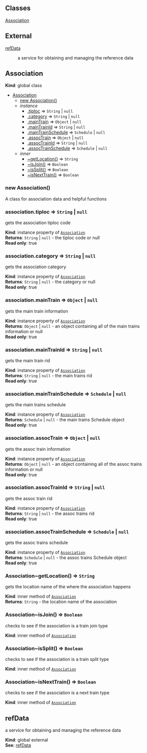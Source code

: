 ## Classes

<dl>
<dt><a href="#Association">Association</a></dt>
<dd></dd>
</dl>

## External

<dl>
<dt><a href="#external_refData">refData</a></dt>
<dd><p>a service for obtaining and managing the reference data</p>
</dd>
</dl>

<a name="Association"></a>

## Association
**Kind**: global class  

* [Association](#Association)
    * [new Association()](#new_Association_new)
    * _instance_
        * [.tiploc](#Association+tiploc) ⇒ <code>String</code> &#124; <code>null</code>
        * [.category](#Association+category) ⇒ <code>String</code> &#124; <code>null</code>
        * [.mainTrain](#Association+mainTrain) ⇒ <code>Object</code> &#124; <code>null</code>
        * [.mainTrainId](#Association+mainTrainId) ⇒ <code>String</code> &#124; <code>null</code>
        * [.mainTrainSchedule](#Association+mainTrainSchedule) ⇒ <code>Schedule</code> &#124; <code>null</code>
        * [.assocTrain](#Association+assocTrain) ⇒ <code>Object</code> &#124; <code>null</code>
        * [.assocTrainId](#Association+assocTrainId) ⇒ <code>String</code> &#124; <code>null</code>
        * [.assocTrainSchedule](#Association+assocTrainSchedule) ⇒ <code>Schedule</code> &#124; <code>null</code>
    * _inner_
        * [~getLocation()](#Association..getLocation) ⇒ <code>String</code>
        * [~isJoin()](#Association..isJoin) ⇒ <code>Boolean</code>
        * [~isSplit()](#Association..isSplit) ⇒ <code>Boolean</code>
        * [~isNextTrain()](#Association..isNextTrain) ⇒ <code>Boolean</code>

<a name="new_Association_new"></a>

### new Association()
A class for association data and helpful functions

<a name="Association+tiploc"></a>

### association.tiploc ⇒ <code>String</code> &#124; <code>null</code>
gets the association tiploc code

**Kind**: instance property of <code>[Association](#Association)</code>  
**Returns**: <code>String</code> &#124; <code>null</code> - the tiploc code or null  
**Read only**: true  
<a name="Association+category"></a>

### association.category ⇒ <code>String</code> &#124; <code>null</code>
gets the association category

**Kind**: instance property of <code>[Association](#Association)</code>  
**Returns**: <code>String</code> &#124; <code>null</code> - the category or null  
**Read only**: true  
<a name="Association+mainTrain"></a>

### association.mainTrain ⇒ <code>Object</code> &#124; <code>null</code>
gets the main train information

**Kind**: instance property of <code>[Association](#Association)</code>  
**Returns**: <code>Object</code> &#124; <code>null</code> - an object containing all of the main trains information or null  
**Read only**: true  
<a name="Association+mainTrainId"></a>

### association.mainTrainId ⇒ <code>String</code> &#124; <code>null</code>
gets the main train rid

**Kind**: instance property of <code>[Association](#Association)</code>  
**Returns**: <code>String</code> &#124; <code>null</code> - the main trains rid  
**Read only**: true  
<a name="Association+mainTrainSchedule"></a>

### association.mainTrainSchedule ⇒ <code>Schedule</code> &#124; <code>null</code>
gets the main trains schedule

**Kind**: instance property of <code>[Association](#Association)</code>  
**Returns**: <code>Schedule</code> &#124; <code>null</code> - the main trains Schedule object  
**Read only**: true  
<a name="Association+assocTrain"></a>

### association.assocTrain ⇒ <code>Object</code> &#124; <code>null</code>
gets the assoc train information

**Kind**: instance property of <code>[Association](#Association)</code>  
**Returns**: <code>Object</code> &#124; <code>null</code> - an object containing all of the assoc trains information or null  
**Read only**: true  
<a name="Association+assocTrainId"></a>

### association.assocTrainId ⇒ <code>String</code> &#124; <code>null</code>
gets the assoc train rid

**Kind**: instance property of <code>[Association](#Association)</code>  
**Returns**: <code>String</code> &#124; <code>null</code> - the assoc trains rid  
**Read only**: true  
<a name="Association+assocTrainSchedule"></a>

### association.assocTrainSchedule ⇒ <code>Schedule</code> &#124; <code>null</code>
gets the assoc trains schedule

**Kind**: instance property of <code>[Association](#Association)</code>  
**Returns**: <code>Schedule</code> &#124; <code>null</code> - the assoc trains Schedule object  
**Read only**: true  
<a name="Association..getLocation"></a>

### Association~getLocation() ⇒ <code>String</code>
gets the location name of the where the association happens

**Kind**: inner method of <code>[Association](#Association)</code>  
**Returns**: <code>String</code> - the location name of the association  
<a name="Association..isJoin"></a>

### Association~isJoin() ⇒ <code>Boolean</code>
checks to see if the association is a train join type

**Kind**: inner method of <code>[Association](#Association)</code>  
<a name="Association..isSplit"></a>

### Association~isSplit() ⇒ <code>Boolean</code>
checks to see if the association is a train split type

**Kind**: inner method of <code>[Association](#Association)</code>  
<a name="Association..isNextTrain"></a>

### Association~isNextTrain() ⇒ <code>Boolean</code>
checks to see if the association is a next train type

**Kind**: inner method of <code>[Association](#Association)</code>  
<a name="external_refData"></a>

## refData
a service for obtaining and managing the reference data

**Kind**: global external  
**See**: [refData](../refData.md)  
